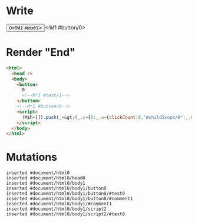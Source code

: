 # Write
  <button>0<!M*1 #text/1></button><!M*1 #button/0><script>(M$h=[]).push(_=>(_.c={0:_.a={clickCount:0,"#childScope/0":_.b={}},1:_.b},_.b.onClick=_._["packages/translator-tags/src/__tests__/fixtures/basic-component-attrs/template.marko_0/onClick"](_.a),_.c),[1,"packages/translator-tags/src/__tests__/fixtures/basic-component-attrs/components/my-button.marko_0_onClick",])</script>


# Render "End"
```html
<html>
  <head />
  <body>
    <button>
      0
      <!--M*1 #text/1-->
    </button>
    <!--M*1 #button/0-->
    <script>
      (M$h=[]).push(_=&gt;(_.c={0:_.a={clickCount:0,"#childScope/0":_.b={}},1:_.b},_.b.onClick=_._["packages/translator-tags/src/__tests__/fixtures/basic-component-attrs/template.marko_0/onClick"](_.a),_.c),[1,"packages/translator-tags/src/__tests__/fixtures/basic-component-attrs/components/my-button.marko_0_onClick",])
    </script>
  </body>
</html>
```

# Mutations
```
inserted #document/html0
inserted #document/html0/head0
inserted #document/html0/body1
inserted #document/html0/body1/button0
inserted #document/html0/body1/button0/#text0
inserted #document/html0/body1/button0/#comment1
inserted #document/html0/body1/#comment1
inserted #document/html0/body1/script2
inserted #document/html0/body1/script2/#text0
```